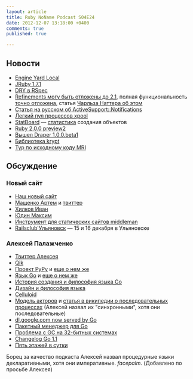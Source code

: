 ```yaml
---
layout: article
title: Ruby NoName Podcast S04E24
date: 2012-12-07 13:18:00 +0400
comments: true
published: true

---
```

## Новости
* [Engine Yard Local](https://www.engineyard.com/blog/2012/engine-yard-local/?eymktci=70170000000hHEC)
* [JRuby 1.7.1](http://jruby.org/2012/12/03/jruby-1-7-1.html)
* [DRY в RSpec](http://habrahabr.ru/post/160915/)
* [Refinements могу быть отложены до 2.1](https://bugs.ruby-lang.org/issues/4085), полная функциональность [точно отложена](https://bugs.ruby-lang.org/issues/4085#note-175), статья [Чарльза Наттера об этом](http://blog.headius.com/2012/11/refining-ruby.html)
* [Статья на русском об ActiveSupport::Notifications](http://habrahabr.ru/post/160701/)
* [Легкий пул процессов xpool](https://github.com/robgleeson/xpool)
* [StatBoard](https://github.com/vigetlabs/stat_board) — [статистика](http://viget.com/extend/simple-app-stats-with-statboard) создания объектов
* [Ruby 2.0.0 preview2](http://blade.nagaokaut.ac.jp/cgi-bin/scat.rb/ruby/ruby-core/50443)
* [Вышел Draper 1.0.0.beta1](http://blog.steveklabnik.com/posts/2012-11-30-draper-1-0-0-beta1-release)
* [Библиотека krypt](http://emboss.github.com/blog/2012/12/02/krypt-the-next-level-of-ruby-cryptography/)
* [Тур по исходному коду MRI](http://www.rubyinside.com/ruby-mri-code-walk-tour-6020.html)

## Обсуждение

### Новый сайт
* [Наш новый сайт](http://rubynoname.ru)
* [Мащенко Артем](https://github.com/kkdoo) и [твиттер](http://twitter.com/kkdoo)
* [Хилков Иван](https://github.com/ivan-hilckov)
* [Юдин Максим](https://github.com/railscard)
* [Инструмент для статических сайтов middleman](http://middlemanapp.com/)
* [Railsclub'Ульяновск](http://railsclub.ru/) — 15 и 16 декабря в Ульяновске

### Алексей Палажченко

* [Твиттер Алексея](https://twitter.com/paaleksey)
* [Qik](http://qik.com)
* [Проект PyPy](http://pypy.org) и [еще о нем же](http://speed.pypy.org)
* [Язык Go](http://golang.org) и [еще о нем же](http://tour.golang.org/)
* [История создания и философия языка Go](http://commandcenter.blogspot.ru/2012/06/less-is-exponentially-more.html)
* [Дизайн и философия языка](http://talks.golang.org/2012/splash.article)
* [Celluloid](http://celluloid.io)
* [Модель акторов](http://en.wikipedia.org/wiki/Actor_model) и [статья в википедии о последовательных процессах](http://en.wikipedia.org/wiki/Communicating_Sequential_Processes) (Алексей назвал их "синхронными", хотя они последовательные)
* [dl.google.com now served by Go](https://groups.google.com/forum/#!msg/golang-nuts/BNUNbKSypE0/E4qSfpx9qI8J)
* [Пакетный менеджер для Go](http://gonuts.io)
* [Проблема с GC на 32-битных системах](http://code.google.com/p/go/issues/detail?id=909)
* [Changelog Go 1.1](https://groups.google.com/forum/#!topic/golang-nuts/FxELIOik2f4)
* [Пять этажей в сутки](http://ailev.livejournal.com/1041624.html)

Борец за качество подкаста Алексей назвал процедурные языки декларативными, хотя они императивные. *facepalm*.
(Добавлено по просьбе Алексея)
